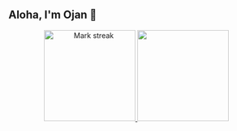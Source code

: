 ## Aloha, I'm Ojan 👋

<p align="center" style="display: flex; justify-content: center; gap: 10px;">
  <a href="https://github.com/zshnrg">
    <img title="🔥 Get streak stats for your profile at git.io/streak-stats" alt="Mark streak" src="https://github-readme-streak-stats.herokuapp.com/?user=zshnrg&theme=dark&hide_border=false" style="height: 180px;" />
    <img src="https://github-readme-stats.vercel.app/api/top-langs/?username=zshnrg&layout=compact&theme=dark&hide_border=false" style="height: 180px;" />
  </a>
</p>
